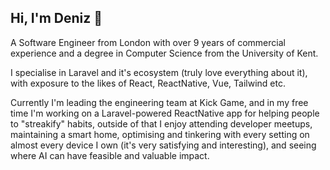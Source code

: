 ## Hi, I'm Deniz 👋

A Software Engineer from London with over 9 years of commercial experience and a degree in Computer Science from the University of Kent. 

I specialise in Laravel and it's ecosystem (truly love everything about it), with exposure to the likes of React, ReactNative, Vue, Tailwind etc.

Currently I'm leading the engineering team at Kick Game, and in my free time I'm working on a Laravel-powered ReactNative app for helping people to "streakify" habits, outside of that I enjoy attending developer meetups, maintaining a smart home, optimising and tinkering with every setting on almost every device I own (it's very satisfying and interesting), and seeing where AI can have feasible and valuable impact. 
<!--
**devaygun/devaygun** is a ✨ _special_ ✨ repository because its `README.md` (this file) appears on your GitHub profile.

Here are some ideas to get you started:

- 🔭 I’m currently working on ...
- 🌱 I’m currently learning ...
- 👯 I’m looking to collaborate on ...
- 🤔 I’m looking for help with ...
- 💬 Ask me about ...
- 📫 How to reach me: ...
- 😄 Pronouns: ...
- ⚡ Fun fact: ...
-->
